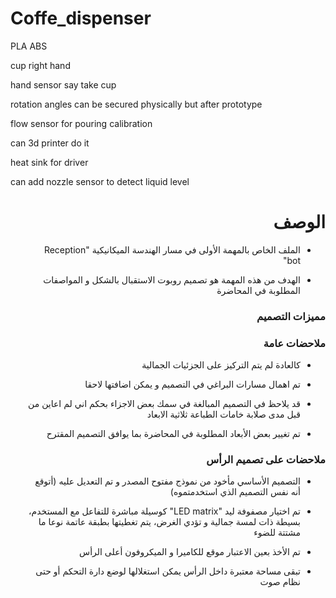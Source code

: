 # Coffe_dispenser

PLA ABS

cup right hand

hand sensor say take cup

rotation angles can be secured physically but after prototype

flow sensor for pouring calibration

can 3d printer do it

heat sink for driver

can add nozzle sensor to detect liquid level



<h1 dir="rtl"> الوصف </h1>

<div dir="rtl">

- الملف الخاص بالمهمة الأولى في مسار الهندسة الميكانيكية  "Reception bot"

- الهدف من هذه المهمة هو تصميم روبوت الاستقبال بالشكل و المواصفات المطلوبة في المحاضرة


</div>

<h3 dir="rtl"> مميزات التصميم </h3>

<div dir="rtl">
  
 </div>


<h3 dir="rtl"> ملاحضات عامة </h3>
<div dir="rtl">

- كالعادة لم يتم التركيز على الجزئيات الجمالية 
- تم اهمال مسارات البراغي في التصميم و يمكن اضافتها لاحقا
- قد يلاحظ في التصميم المبالغة في سمك بعض الاجزاء بحكم اني لم اعاين من قبل مدى صلابة خامات الطباعة ثلاثية الابعاد
- تم تغيير بعض الأبعاد المطلوبة في المحاضرة بما يوافق التصميم المقترح
  
  
  </div>


<h3 dir="rtl"> ملاحضات على تصميم الرأس </h3>
<div dir="rtl">

- التصميم الأساسي مأخود من نموذج مفتوح المصدر و تم التعديل عليه (أتوقع أنه نفس التصميم الذي استخدمتموه)
- تم اختيار مصفوفة ليد "LED matrix" كوسيلة مباشرة للتفاعل مع المستخدم، بسيطة ذات لمسة جمالية و تؤدي الغرض، يتم تغطيتها بطبقة عاتمة نوعا ما مشتتة للضوء
- تم الأخذ بعين الاعتبار موقع للكاميرا و الميكروفون أعلى الرأس
- تبقى مساحة معتبرة داخل الرأس يمكن استغلالها لوضع دارة التحكم أو حتى نظام صوت
  
  </div>
